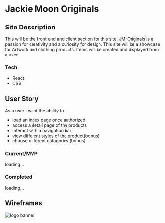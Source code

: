 # Jackie Moon Originals

## Site Description
This will be the front end and client section for this site. JM-Originals is a passion for creativity and a curiosity for design. This site will be a showcase for  Artwork and clothing products. Items will be created and displayed from a user. 

### Tech
- React
- CSS

## User Story
 As a user i want the ability to...
- load an index page once authorized 
- access a detail page of the products
- interact with a navigation bar
- view different styles of the product(bonus)
- choose different catagories (bonus)

### Current/MVP
 loading...

### Completed
 loading...

## Wireframes 
![logo banner](https://i.imgur.com/bsiv73d.jpeg)



